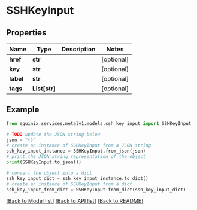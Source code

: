 # SSHKeyInput


## Properties

Name | Type | Description | Notes
------------ | ------------- | ------------- | -------------
**href** | **str** |  | [optional] 
**key** | **str** |  | [optional] 
**label** | **str** |  | [optional] 
**tags** | **List[str]** |  | [optional] 

## Example

```python
from equinix.services.metalv1.models.ssh_key_input import SSHKeyInput

# TODO update the JSON string below
json = "{}"
# create an instance of SSHKeyInput from a JSON string
ssh_key_input_instance = SSHKeyInput.from_json(json)
# print the JSON string representation of the object
print(SSHKeyInput.to_json())

# convert the object into a dict
ssh_key_input_dict = ssh_key_input_instance.to_dict()
# create an instance of SSHKeyInput from a dict
ssh_key_input_from_dict = SSHKeyInput.from_dict(ssh_key_input_dict)
```
[[Back to Model list]](../README.md#documentation-for-models) [[Back to API list]](../README.md#documentation-for-api-endpoints) [[Back to README]](../README.md)


